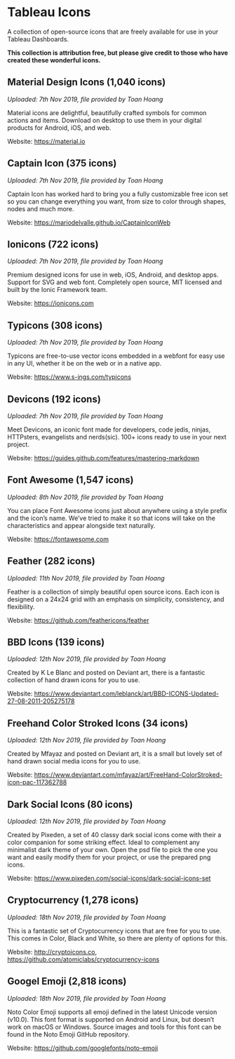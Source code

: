 # Tableau Icons

A collection of open-source icons that are freely available for use in your Tableau Dashboards.

**This collection is attribution free, but please give credit to those who have created these wonderful icons.**

## Material Design Icons (1,040 icons)
*Uploaded: 7th Nov 2019, file provided by Toan Hoang*

Material icons are delightful, beautifully crafted symbols for common actions and items. Download on desktop to use them in your digital products for Android, iOS, and web.

Website: https://material.io

## Captain Icon (375 icons)
*Uploaded: 7th Nov 2019, file provided by Toan Hoang*

Captain Icon has worked hard to bring you a fully customizable free icon set so you can change everything you want, from size to color through shapes, nodes and much more.

Website: https://mariodelvalle.github.io/CaptainIconWeb

## Ionicons (722 icons)
*Uploaded: 7th Nov 2019, file provided by Toan Hoang*

Premium designed icons for use in web, iOS, Android, and desktop apps. Support for SVG and web font. Completely open source, MIT licensed and built by the Ionic Framework team.

Website: https://ionicons.com

## Typicons (308 icons)
*Uploaded: 7th Nov 2019, file provided by Toan Hoang*

Typicons are free-to-use vector icons embedded in a webfont for easy use in any UI, whether it be on the web or in a native app.

Website: https://www.s-ings.com/typicons

## Devicons (192 icons)
*Uploaded: 7th Nov 2019, file provided by Toan Hoang*

Meet Devicons, an iconic font made for developers, code jedis, ninjas, HTTPsters, evangelists and nerds(sic). 100+ icons ready to use in your next project.

Website: https://guides.github.com/features/mastering-markdown

## Font Awesome (1,547 icons)
*Uploaded: 8th Nov 2019, file provided by Toan Hoang*

You can place Font Awesome icons just about anywhere using a style prefix and the icon’s name. We’ve tried to make it so that icons will take on the characteristics and appear alongside text naturally.

Website: https://fontawesome.com

## Feather (282 icons)
*Uploaded: 11th Nov 2019, file provided by Toan Hoang*

Feather is a collection of simply beautiful open source icons. Each icon is designed on a 24x24 grid with an emphasis on simplicity, consistency, and flexibility.

Website: https://github.com/feathericons/feather

## BBD Icons (139 icons)
*Uploaded: 12th Nov 2019, file provided by Toan Hoang*

Created by K Le Blanc and posted on Deviant art, there is a fantastic collection of hand drawn icons for you to use.

Website: https://www.deviantart.com/leblanck/art/BBD-ICONS-Updated-27-08-2011-205275178

## Freehand Color Stroked Icons (34 icons)
*Uploaded: 12th Nov 2019, file provided by Toan Hoang*

Created by Mfayaz and posted on Deviant art, it is a small but lovely set of hand drawn social media icons for you to use.

Website: https://www.deviantart.com/mfayaz/art/FreeHand-ColorStroked-icon-pac-117362788

## Dark Social Icons (80 icons)
*Uploaded: 12th Nov 2019, file provided by Toan Hoang*

Created by Pixeden, a set of 40 classy dark social icons come with their a color companion for some striking effect. Ideal to complement any minimalist dark theme of your own. Open the psd file to pick the one you want and easily modify them for your project, or use the prepared png icons.

Website: https://www.pixeden.com/social-icons/dark-social-icons-set

## Cryptocurrency (1,278 icons)
*Uploaded: 18th Nov 2019, file provided by Toan Hoang*

This is a fantastic set of Cryptocurrency icons that are free for you to use. This comes in Color, Black and White, so there are plenty of options for this.

Website: http://cryptoicons.co, https://github.com/atomiclabs/cryptocurrency-icons

## Googel Emoji (2,818 icons)
*Uploaded: 18th Nov 2019, file provided by Toan Hoang*

Noto Color Emoji supports all emoji defined in the latest Unicode version (v10.0). This font format is supported on Android and Linux, but doesn’t work on macOS or Windows. Source images and tools for this font can be found in the Noto Emoji GitHub repository.

Website: https://github.com/googlefonts/noto-emoji
